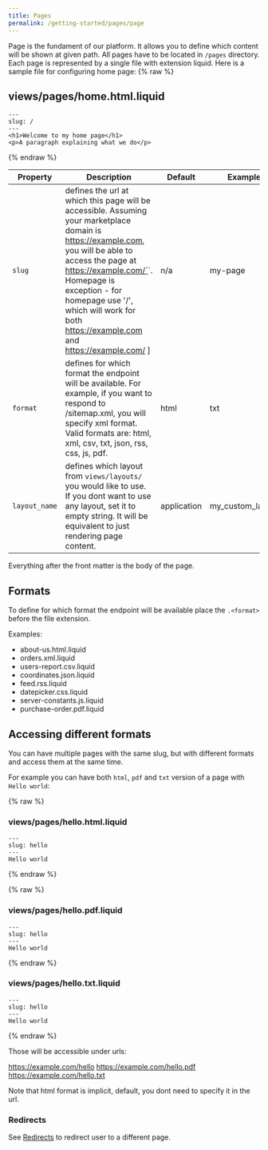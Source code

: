 ```yaml
---
title: Pages
permalink: /getting-started/pages/page
---
```


Page is the fundament of our platform. It allows you to define which content will be shown at given path. All pages have to be located in `/pages` directory. Each page is represented by a single file with extension liquid. Here is a sample file for configuring home page:
{% raw %}

## views/pages/home.html.liquid

```liquid
---
slug: /
---
<h1>Welcome to my home page</h1>
<p>A paragraph explaining what we do</p>
```

{% endraw %}

| Property      | Description                                                                                                                                                                                                                                                                                                | Default     | Example          |
| ------------- | ---------------------------------------------------------------------------------------------------------------------------------------------------------------------------------------------------------------------------------------------------------------------------------------------------------- | ----------- | ---------------- |
| `slug`        | defines the url at which this page will be accessible. Assuming your marketplace domain is https://example.com, you will be able to access the page at https://example.com/`<slug>`. Homepage is exception - for homepage use '/', which will work for both https://example.com and https://example.com/ ] | n/a         | my-page          |
| `format`      | defines for which format the endpoint will be available. For example, if you want to respond to /sitemap.xml, you will specify xml format. Valid formats are: html, xml, csv, txt, json, rss, css, js, pdf.                                                                                                | html        | txt              |
| `layout_name` | defines which layout from `views/layouts/` you would like to use. If you dont want to use any layout, set it to empty string. It will be equivalent to just rendering page content.                                                                                                                        | application | my_custom_layout |

Everything after the front matter is the body of the page.

## Formats

To define for which format the endpoint will be available place the `.<format>` before the file extension.

Examples:

* about-us.html.liquid
* orders.xml.liquid
* users-report.csv.liquid
* coordinates.json.liquid
* feed.rss.liquid
* datepicker.css.liquid
* server-constants.js.liquid
* purchase-order.pdf.liquid

## Accessing different formats

You can have multiple pages with the same slug, but with different formats and access them at the same time.

For example you can have both `html`, `pdf` and `txt` version of a page with `Hello world`:

{% raw %}

### views/pages/hello.html.liquid

```liquid
---
slug: hello
---
Hello world
```

{% endraw %}

{% raw %}

### views/pages/hello.pdf.liquid

```liquid
---
slug: hello
---
Hello world
```

{% endraw %}

### views/pages/hello.txt.liquid

```liquid
---
slug: hello
---
Hello world
```

{% endraw %}

Those will be accessible under urls:

https://example.com/hello
https://example.com/hello.pdf
https://example.com/hello.txt

Note that html format is implicit, default, you dont need to specify it in the url.

### Redirects

See [Redirects](./redirects) to redirect user to a different page.
